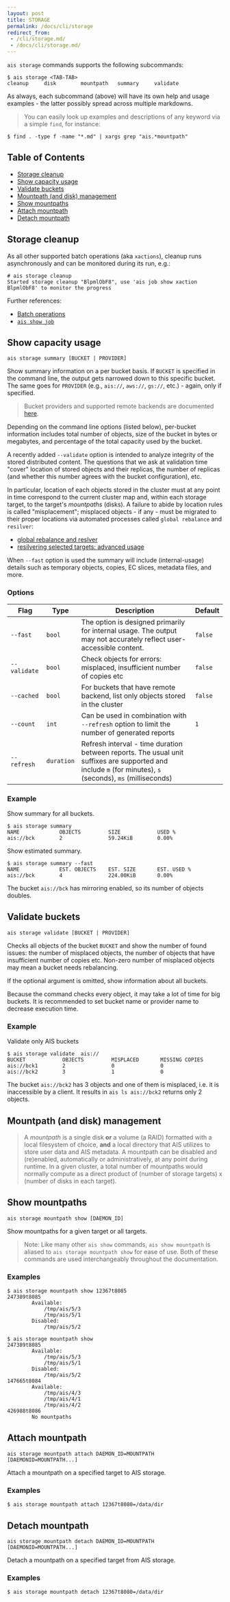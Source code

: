 ```yaml
---
layout: post
title: STORAGE
permalink: /docs/cli/storage
redirect_from:
 - /cli/storage.md/
 - /docs/cli/storage.md/
---
```


`ais storage` commands supports the following subcommands:

```console
$ ais storage <TAB-TAB>
cleanup     disk        mountpath   summary     validate
```

As always, each subcommand (above) will have its own help and usage examples - the latter possibly spread across multiple markdowns.

> You can easily look up examples and descriptions of any keyword via a simple `find`, for instance:

```console
$ find . -type f -name "*.md" | xargs grep "ais.*mountpath"
```

## Table of Contents
- [Storage cleanup](#storage-cleanup)
- [Show capacity usage](#show-capacity-usage)
- [Validate buckets](#validate-buckets)
- [Mountpath (and disk) management](#mountpath-and-disk-management)
- [Show mountpaths](#show-mountpaths)
- [Attach mountpath](#attach-mountpath)
- [Detach mountpath](#detach-mountpath)

## Storage cleanup

As all other supported batch operations (aka `xactions`), cleanup runs asynchronously and can be monitored during its run, e.g.:

```console
# ais storage cleanup
Started storage cleanup "BlpmlObF8", use 'ais job show xaction BlpmlObF8' to monitor the progress
```

Further references:

* [Batch operations](/docs/batch.md)
* [`ais show job`](/docs/cli/job.md)

## Show capacity usage

`ais storage summary [BUCKET | PROVIDER]`

Show summary information on a per bucket basis. If `BUCKET` is specified in the command line, the output gets narrowed down to this specific bucket. The same goes for `PROVIDER` (e.g., `ais://`, `aws://`, `gs://`, etc.) - again, only if specified.

> Bucket providers and supported remote backends are documented [here](/docs/providers.md).

Depending on the command line options (listed below), per-bucket information includes total number of objects, size of the bucket in bytes or megabytes, and percentage of the total capacity used by the bucket.

A recently added `--validate` option is intended to analyze integrity of the stored distributed content. The questions that we ask at validation time "cover" location of stored objects and their replicas, the number of replicas (and whether this number agrees with the bucket configuration), etc.

In particular, location of each objects stored in the cluster must at any point in time correspond to the current cluster map and, within each storage target, to the target's *mountpaths* (disks).  A failure to abide by location rules is called "misplacement"; misplaced objects - if any - must be migrated to their proper locations via automated processes called `global rebalance` and `resilver`:

* [global rebalance and reslver](/docs/rebalance.md)
* [resilvering selected targets: advanced usage](/docs/resourcesvanced.md)

When `--fast` option is used the summary will include (internal-usage) details such as temporary objects, copies, EC slices, metadata files, and more.

### Options

| Flag | Type | Description | Default |
| --- | --- | --- | --- |
| `--fast` | `bool` | The option is designed primarily for internal usage. The output may not accurately reflect user-accessible content. | `false` |
| `--validate` | `bool` | Check objects for errors: misplaced, insufficient number of copies etc | `false` |
| `--cached` | `bool` | For buckets that have remote backend, list only objects stored in the cluster | `false` |
| `--count` | `int` | Can be used in combination with `--refresh` option to limit the number of generated reports | `1` |
| `--refresh` | `duration` | Refresh interval - time duration between reports. The usual unit suffixes are supported and include `m` (for minutes), `s` (seconds), `ms` (milliseconds) | ` ` |


### Example

Show summary for all buckets.

```console
$ ais storage summary
NAME             OBJECTS         SIZE            USED %
ais://bck        2               59.24KiB        0.00%
```

Show estimated summary.

```console
$ ais storage summary --fast
NAME             EST. OBJECTS    EST. SIZE       EST. USED %
ais://bck        4               224.00KiB       0.00%
```

The bucket `ais://bck` has mirroring enabled, so its number of objects doubles.

## Validate buckets

`ais storage validate [BUCKET | PROVIDER]`

Checks all objects of the bucket `BUCKET` and show the number of found issues:
the number of misplaced objects, the number of objects that have insufficient number of copies etc.
Non-zero number of misplaced objects may mean a bucket needs rebalancing.

If the optional argument is omitted, show information about all buckets.

Because the command checks every object, it may take a lot of time for big buckets.
It is recommended to set bucket name or provider name to decrease execution time.

### Example

Validate only AIS buckets

```
$ ais storage validate  ais://
BUCKET            OBJECTS         MISPLACED       MISSING COPIES
ais://bck1        2               0               0
ais://bck2        3               1               0
```

The bucket `ais://bck2` has 3 objects and one of them is misplaced, i.e. it is inaccessible by a client.
It results in `ais ls ais://bck2` returns only 2 objects.

## Mountpath (and disk) management

> A *mountpath* is a single disk **or** a volume (a RAID) formatted with a local filesystem of choice, **and** a local directory that AIS utilizes to store user data and AIS metadata. A mountpath can be disabled and (re)enabled, automatically or administratively, at any point during runtime. In a given cluster, a total number of mountpaths would normally compute as a direct product of (number of storage targets) x (number of disks in each target).

## Show mountpaths

`ais storage mountpath show [DAEMON_ID]`

Show mountpaths for a given target or all targets.

> Note: Like many other `ais show` commands, `ais show mountpath` is aliased to `ais storage mountpath show` for ease of use.
> Both of these commands are used interchangeably throughout the documentation.

### Examples

```console
$ ais storage mountpath show 12367t8085
247389t8085
        Available:
			/tmp/ais/5/3
			/tmp/ais/5/1
        Disabled:
			/tmp/ais/5/2

$ ais storage mountpath show
247389t8085
        Available:
			/tmp/ais/5/3
			/tmp/ais/5/1
        Disabled:
			/tmp/ais/5/2
147665t8084
        Available:
			/tmp/ais/4/3
			/tmp/ais/4/1
			/tmp/ais/4/2
426988t8086
		No mountpaths
```

## Attach mountpath

`ais storage mountpath attach DAEMON_ID=MOUNTPATH [DAEMONID=MOUNTPATH...]`

Attach a mountpath on a specified target to AIS storage.

### Examples

```console
$ ais storage mountpath attach 12367t8080=/data/dir
```

## Detach mountpath

`ais storage mountpath detach DAEMON_ID=MOUNTPATH [DAEMONID=MOUNTPATH...]`

Detach a mountpath on a specified target from AIS storage.

### Examples

```console
$ ais storage mountpath detach 12367t8080=/data/dir
```
